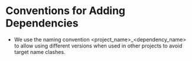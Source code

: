 # Conventions for Adding Dependencies

- We use the naming convention <project_name>_<dependency_name> to allow using different versions when used in other projects to avoid target name clashes.
